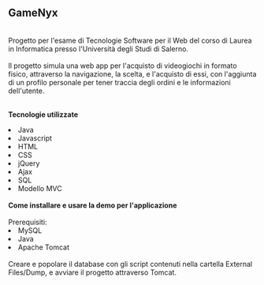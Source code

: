 <h2>GameNyx</h2><br>
Progetto per l'esame di Tecnologie Software per il Web del corso di Laurea in Informatica presso l'Università degli Studi di Salerno.<br><br>
Il progetto simula una web app per l'acquisto di videogiochi in formato fisico, attraverso la navigazione, la scelta, e l'acquisto di essi,
con l'aggiunta di un profilo personale per tener traccia degli ordini e le informazioni dell'utente.<br><br>

<b>Tecnologie utilizzate</b>
<li> Java </li>
<li> Javascript </li>
<li> HTML </li>
<li> CSS </li>
<li> jQuery </li>
<li> Ajax </li>
<li> SQL </li>
<li> Modello MVC </li>

<br>
<b>Come installare e usare la demo per l'applicazione</b><br><br>
Prerequisiti:
<br>
<li> MySQL </li>
<li> Java</li>
<li> Apache Tomcat </li>
<br>
Creare e popolare il database con gli script contenuti nella cartella External Files/Dump, e avviare il progetto attraverso Tomcat.
